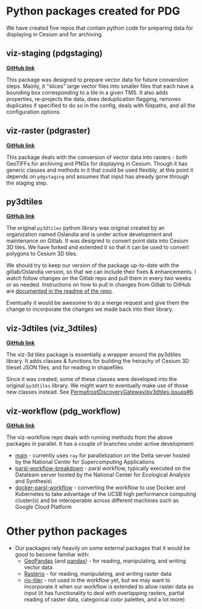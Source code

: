 # Python packages created for PDG
We have created five repos that contain python code for preparing data for displaying in Cesium and for archiving.

## viz-staging (pdgstaging)
[**GitHub link**](https://github.com/PermafrostDiscoveryGateway/viz-staging)

This package was designed to prepare vector data for future converstion steps. Mainly, it "slices" large vector files into smaller files that each have a bounding box corresponding to a tile in a given TMS. It also adds properties, re-projects the data, does deduplication flagging, removes duplicates if specified to do so in the config, deals with filepaths, and all the configuration options.

## viz-raster (pdgraster)
[**GitHub link**](https://github.com/PermafrostDiscoveryGateway/viz-raster)

This package deals with the conversion of vector data into rasters - both GeoTIFFs for archiving and PNGs for displaying in Cesium. Though it has generic classes and methods in it that could be used flexibly, at this point it depends on `pdgstaging` and assumes that input has already gone through the staging step.

## py3dtiles
[**GitHub link**](https://github.com/PermafrostDiscoveryGateway/py3dtiles)

The original `py3dtiles` python library was original created by an organization named Oslandia and is under active development and maintenance on Gitlab. It was designed to convert point data into Cesium 3D tiles. We have forked and extended it so that it can be used to convert polygons to Cesium 3D tiles.

We should try to keep our version of the package up-to-date with the gitlab/Oslandia version, so that we can include their fixes & enhancements. I watch follow changes on the Gitlab repo and pull them in every two weeks or as needed. Instructions on how to pull in changes from Gitlab to GitHub are [documented in the readme of the repo](https://github.com/PermafrostDiscoveryGateway/py3dtiles/blob/main/README.rst).

Eventually it would be awesome to do a merge request and give them the change to incorporate the changes we made back into their library.

## viz-3dtiles (viz_3dtiles)
[**GitHub link**](https://github.com/PermafrostDiscoveryGateway/viz-3dtiles)

The viz-3d tiles package is essentially a wrapper around the py3dtiles library. It adds classes & functions for building the heirachy of Cesium 3D tileset JSON files, and for reading in shapefiles

Since it was created, some of these classes were developed into the original `py3dtiles` library. We might want to eventually make use of those new classes instead. See [PermafrostDiscoveryGateway/py3dtiles issues#6](https://github.com/PermafrostDiscoveryGateway/py3dtiles/issues/6).

## viz-workflow (pdg_workflow)
[**GitHub link**](https://github.com/PermafrostDiscoveryGateway/viz-workflow)

The viz-workflow repo deals with running methods from the above packages in parallel. It has a couple of branches under active development:
- [main](https://github.com/PermafrostDiscoveryGateway/viz-workflow/tree/main) - currently uses `ray` for parallelization on the Delta server hosted by the National Center for Supercomputing Applications
- [parsl-workflow-breakdown](https://github.com/PermafrostDiscoveryGateway/viz-workflow/tree/parsl-workflow-breakdown) - parsl workflow, typically executed on the Datateam server hosted by the National Center for Ecological Analysis and Synthesis\
- [docker-parsl-workflow](https://github.com/PermafrostDiscoveryGateway/viz-workflow/tree/docker-parsl-workflow) - converting the workflow to use Docker and Kubernetes to take advantage of the UCSB high performance computing cluster(s) and be interoperable across different machines such as Google Cloud Platform

# Other python packages
- Our packages rely heavily on some external packages that it would be good to become familiar with:
	- [GeoPandas](https://geopandas.org/en/stable/) (and [pandas](https://pandas.pydata.org/)) - for reading, manipulating, and writing vector data
	- [Rasterio](https://rasterio.readthedocs.io/en/latest/) - for reading, manipulating, and writing raster data
	- [rio-tiler](https://github.com/cogeotiff/rio-tiler) - not used in the workflow yet, but we may want to incorporate it when our workflow is extended to allow raster data as input (it has functionality to deal with overlapping rasters, partial reading of raster data, categorical color palettes, and a lot more)

